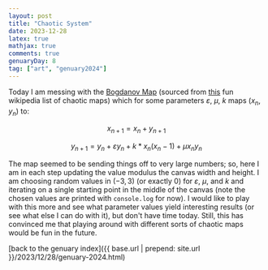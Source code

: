```yaml
---
layout: post
title: "Chaotic System"
date: 2023-12-28
latex: true
mathjax: true
comments: true
genuaryDay: 8
tag: ["art", "genuary2024"]
---
```


<div id="jan-8"></div>
<!-- <input type="range" id="slider" min="0" max="5" step="0.1" value="1.0" name="epislon"/>
<label for="epislon">epsilon</label>
<input type="range" id="slider" min="0" max="5" step="0.1" value="0" name="mu"/>
<label for="mu">mu</label>
<input type="range" id="slider" min="0" max="5" step="0.1" value="0" name="k"/>
<label for="k">k</label>
<script src="https://code.jquery.com/jquery-3.6.0.min.js"></script> -->
<script src="https://cdnjs.cloudflare.com/ajax/libs/p5.js/0.6.1/p5.js"></script>
<script src="{{ base.url | prepend: site.url }}/assets/2023-12-28-genuary-2024/jan8.js"></script>

Today I am messing with the [Bogdanov Map](https://en.wikipedia.org/wiki/Bogdanov_map) (sourced from [this](https://en.wikipedia.org/wiki/List_of_chaotic_maps) fun wikipedia list of chaotic maps) which for some parameters $\varepsilon$, $\mu$, $k$ maps $(x_n, y_n)$ to:

$$x_{n+1} = x_n + y_{n+1}$$

$$
y_{n+1} = y_n + \varepsilon y_n + k*x_n(x_n-1) + \mu x_ny_n
$$

The map seemed to be sending things off to very large numbers; so, here I am in each step updating the value modulus the canvas width and height. I am choosing random values in $(-3,3)$ (or exactly $0$) for $\varepsilon$, $\mu$, and $k$ and iterating on a single starting point in the middle of the canvas (note the chosen values are printed with `console.log` for now). I would like to play with this more and see what parameter values yield interesting results (or see what else I can do with it), but don't have time today. Still, this has convinced me that playing around with different sorts of chaotic maps would be fun in the future.

[back to the genuary index]({{ base.url | prepend: site.url }}/2023/12/28/genuary-2024.html)

$$
$$
